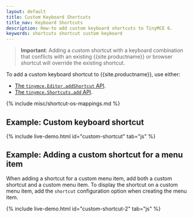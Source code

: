 ```yaml
---
layout: default
title: Custom Keyboard Shortcuts
title_nav: Keyboard Shortcuts
description: How-to add custom keyboard shortcuts to TinyMCE 6.
keywords: shortcuts shortcut custom keyboard
---
```


> **Important**: Adding a custom shortcut with a keyboard combination that conflicts with an existing {{site.productname}} or browser shortcut will override the existing shortcut.

To add a custom keyboard shortcut to {{site.productname}}, use either:

* [The `tinymce.Editor.addShortcut` API]({{site.baseurl}}/apis/tinymce/tinymce.editor/#addshortcut).
* [The `tinymce.Shortcuts.add` API]({{site.baseurl}}/apis/tinymce/tinymce.shortcuts/).

{% include misc/shortcut-os-mappings.md %}

## Example: Custom keyboard shortcut

{% include live-demo.html id="custom-shortcut" tab="js" %}

## Example: Adding a custom shortcut for a menu item

When adding a shortcut for a custom menu item, add both a custom shortcut and a custom menu item. To display the shortcut on a custom menu item, add the `shortcut` configuration option when creating the menu item.

{% include live-demo.html id="custom-shortcut-2" tab="js" %}

